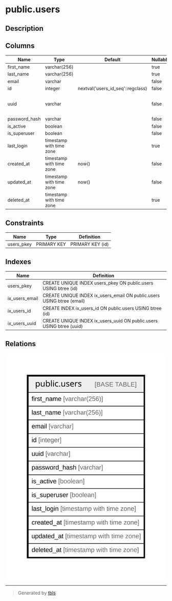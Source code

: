 # public.users

## Description

## Columns

| Name | Type | Default | Nullable | Children | Parents | Comment |
| ---- | ---- | ------- | -------- | -------- | ------- | ------- |
| first_name | varchar(256) |  | true |  |  |  |
| last_name | varchar(256) |  | true |  |  |  |
| email | varchar |  | false |  |  |  |
| id | integer | nextval('users_id_seq'::regclass) | false |  |  |  |
| uuid | varchar |  | false |  |  | Short UUID generated by server |
| password_hash | varchar |  | false |  |  |  |
| is_active | boolean |  | false |  |  |  |
| is_superuser | boolean |  | false |  |  |  |
| last_login | timestamp with time zone |  | true |  |  |  |
| created_at | timestamp with time zone | now() | false |  |  |  |
| updated_at | timestamp with time zone | now() | false |  |  |  |
| deleted_at | timestamp with time zone |  | true |  |  |  |

## Constraints

| Name | Type | Definition |
| ---- | ---- | ---------- |
| users_pkey | PRIMARY KEY | PRIMARY KEY (id) |

## Indexes

| Name | Definition |
| ---- | ---------- |
| users_pkey | CREATE UNIQUE INDEX users_pkey ON public.users USING btree (id) |
| ix_users_email | CREATE UNIQUE INDEX ix_users_email ON public.users USING btree (email) |
| ix_users_id | CREATE INDEX ix_users_id ON public.users USING btree (id) |
| ix_users_uuid | CREATE UNIQUE INDEX ix_users_uuid ON public.users USING btree (uuid) |

## Relations

![er](public.users.svg)

---

> Generated by [tbls](https://github.com/k1LoW/tbls)
